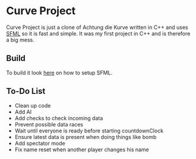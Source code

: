 Curve Project
===================
Curve Project is just a clone of Achtung die Kurve written in C++ and uses [SFML](https://github.com/LaurentGomila/SFML) so it is fast and simple. It was my first project in C++ and is therefore a big mess.

Build
-------
To build it look [here](http://sfml-dev.org/tutorials/2.2/) on how to setup SFML.

To-Do List
----------------------------
* Clean up code
* Add AI
* Add checks to check incoming data
* Prevent possible data races
* Wait until everyone is ready before starting countdownClock
* Ensure latest data is present when doing things like bomb
* Add spectator mode
* Fix name reset when another player changes his name
